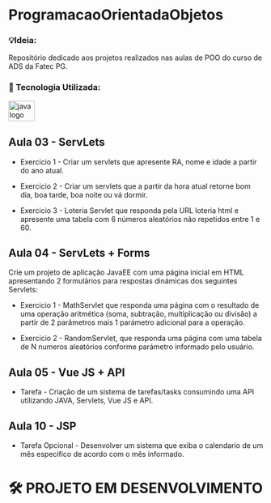 # ProgramacaoOrientadaObjetos

### 💡Ideia:
Repositório dedicado aos projetos realizados nas aulas de POO do curso de ADS da Fatec PG.

### 🧰 Tecnologia Utilizada:

<div align="left">
  <img src="https://cdn.jsdelivr.net/gh/devicons/devicon/icons/java/java-original.svg" height="40" width="52" alt="java logo"  />
</div>

## Aula 03 - ServLets

- Exercicio 1 - Criar um servlets que apresente RA, nome e idade a partir do ano atual.

- Exercicio 2 - Criar um servlets que a partir da hora atual retorne bom dia, boa tarde, boa noite ou vá dormir.

- Exercicio 3 - Loteria Servlet que responda pela URL loteria html e apresente uma tabela com 6 números aleatórios não repetidos entre 1 e 60.

## Aula 04 - ServLets + Forms

Crie um projeto de aplicação JavaEE com uma página inicial em HTML apresentando 2 formulários para respostas dinámicas dos seguintes Servlets:

- Exercicio 1 - MathServlet que responda uma página com o resultado de uma operação aritmética (soma, subtração, multiplicação ou divisão) a partir de 2 parâmetros mais 1 parámetro adicional para a operação.

- Exercicio 2 - RandomServlet, que responda uma página com uma tabela de N numeros aleatórios conforme parámetro informado pelo usuário.

## Aula 05 - Vue JS + API

- Tarefa - Criação de um sistema de tarefas/tasks consumindo uma API utilizando JAVA, Servlets, Vue JS e API.

## Aula 10 - JSP

- Tarefa Opcional - Desenvolver um sistema que exiba o calendario de um mês especifico de acordo com o mês informado.

# 🛠 PROJETO EM DESENVOLVIMENTO
